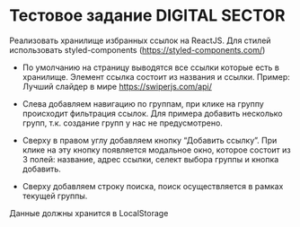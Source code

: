 # Тестовое задание DIGITAL SECTOR

Реализовать хранилище избранных ссылок на ReactJS. Для стилей использовать styled-components (https://styled-components.com/)

- По умолчанию на страницу выводятся все ссылки которые есть в хранилище. Элемент ссылка состоит из названия и ссылки.
Пример:
Лучший слайдер в мире
https://swiperjs.com/api/


- Слева добавляем навигацию по группам, при клике на группу происходит фильтрация ссылок. Для примера добавить несколько групп, т.к. создание групп у нас не предусмотрено.
- Сверху в правом углу добавляем кнопку “Добавить ссылку”. При клике на эту кнопку появляется модальное окно, которое состоит из 3 полей: название, адрес ссылки, селект выбора группы и кнопка добавить.
- Сверху добавляем строку поиска, поиск осуществляется в рамках текущей группы.

Данные должны хранится в LocalStorage
